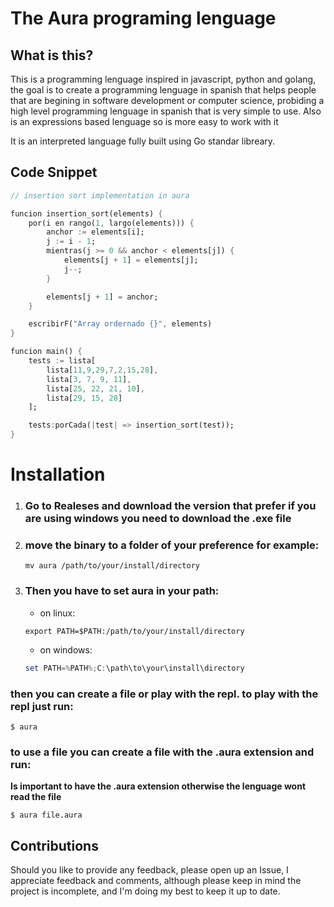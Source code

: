 # The Aura programing lenguage

## What is this?
This is a programming lenguage inspired in javascript, python and golang, the goal is to create a programming lenguage in spanish
that helps people that are begining in software development or computer science, probiding a high level programming lenguage
in spanish that is very simple to use. Also is an expressions based lenguage so is more easy to work with it

It is an interpreted language fully built using Go standar libreary.

## Code Snippet
```dart
// insertion sort implementation in aura

funcion insertion_sort(elements) {
    por(i en rango(1, largo(elements))) {
        anchor := elements[i];
        j := i - 1;
        mientras(j >= 0 && anchor < elements[j]) {
            elements[j + 1] = elements[j];
            j--;
        }

        elements[j + 1] = anchor;
    }

    escribirF("Array ordernado {}", elements)
}

funcion main() {
    tests := lista[
        lista[11,9,29,7,2,15,28],
        lista[3, 7, 9, 11],
        lista[25, 22, 21, 10],
        lista[29, 15, 28]
    ];

    tests:porCada(|test| => insertion_sort(test));
}
```

## <h1>Installation</h1>
1. ### Go to Realeses and download the version that prefer **if you are using windows you need to download the .exe file**

2. <h3>move the binary to a folder of your preference for example:</h3>

    ```shell
    mv aura /path/to/your/install/directory
    ```

3. <h3>Then you have to set aura in your path:</h3>

    * on linux:
    ```shell
    export PATH=$PATH:/path/to/your/install/directory
    ``` 

    * on windows:
    ```powershell
    set PATH=%PATH%;C:\path\to\your\install\directory
    ```

<h3>then you can create a file or play with the repl. 
to play with the repl just run:</h3>

```shell
$ aura
```

<h3>to use a file you can create a file with the .aura extension and run:</h3> 

**Is important to have the .aura extension otherwise the lenguage wont read the file**
```shell
$ aura file.aura
```


## Contributions
Should you like to provide any feedback, please open up an Issue, I appreciate feedback and comments, although please keep in 
mind the project is incomplete, and I'm doing my best to keep it up to date.

